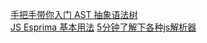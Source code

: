 [手把手带你入门 AST 抽象语法树](https://juejin.cn/post/6844904035271573511)  
[JS Esprima 基本用法](https://www.jianshu.com/p/47d9b2a365c5)
[5分钟了解下各种js解析器](https://zhuanlan.zhihu.com/p/339555291)
